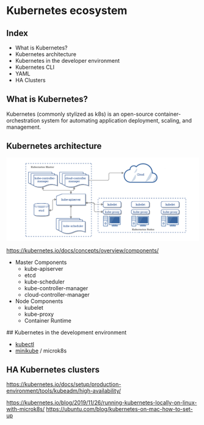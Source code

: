 # Kubernetes ecosystem

## Index

- What is Kubernetes?
- Kubernetes architecture
- Kubernetes in the developer environment
- Kubernetes CLI
- YAML
- HA Clusters

## What is Kubernetes?

Kubernetes (commonly stylized as k8s) is an open-source container-orchestration system 
for automating application deployment, scaling, and management.

## Kubernetes architecture

![](./docs/images/components-of-kubernetes.png)

https://kubernetes.io/docs/concepts/overview/components/

- Master Components
  - kube-apiserver
  - etcd
  - kube-scheduler
  - kube-controller-manager
  - cloud-controller-manager
- Node Components
  - kubelet
  - kube-proxy
  - Container Runtime


## Kubernetes in the development environment
 
- [kubectl](kubectl.md)
- [minikube](minikube.md) / microk8s

## HA Kubernetes clusters

https://kubernetes.io/docs/setup/production-environment/tools/kubeadm/high-availability/

https://kubernetes.io/blog/2019/11/26/running-kubernetes-locally-on-linux-with-microk8s/
https://ubuntu.com/blog/kubernetes-on-mac-how-to-set-up
